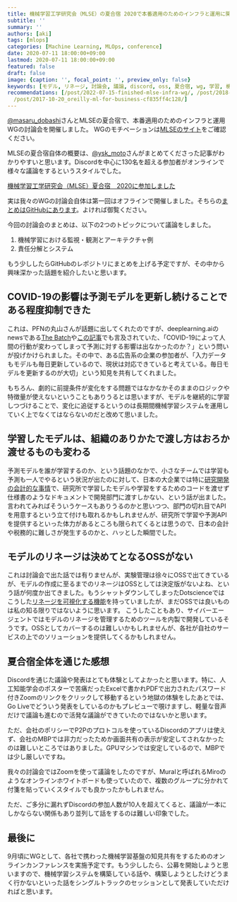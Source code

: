 ```yaml
---
title: 機械学習工学研究会（MLSE）の夏合宿 2020で本番適用のためのインフラと運用に関する討論会を開催しました
subtitle: ''
summary: ''
authors: [aki]
tags: [mlops]
categories: [Machine Learning, MLOps, conference]
date: 2020-07-11 18:00:00+09:00
lastmod: 2020-07-11 18:00:00+09:00
featured: false
draft: false
image: {caption: '', focal_point: '', preview_only: false}
keywords: [モデル, リネージ, 討論会, 議論, discord, oss, 夏合宿, wg, 学習, 機械学習]
recommendations: [/post/2022-07-15-finished-mlse-infra-wg/, /post/2018-05-17_mlse-kickoff/,
  /post/2017-10-20_oreilly-ml-for-business-cf835ff4c128/]
---
```


[@masaru_dobashi](https://twitter.com/masaru_dobashi)さんとMLSEの夏合宿で、本番適用のためのインフラと運用WGの討論会を開催しました。
WGのモチベーションは[MLSEのサイト](https://sites.google.com/view/sig-mlse/wg#h.p_Of4vDn0AZIz-)をご確認ください。

MLSEの夏合宿自体の概要は、[@ysk_moto](https://twitter.com/ysk_moto)さんがまとめてくださった記事がわかりやすいと思います。Discordを中心に130名を超える参加者がオンラインで様々な議論をするというスタイルでした。

[機械学習工学研究会（MLSE）夏合宿　2020に参加しました](https://note.com/ysk_moto/n/n8995227204e1)

実は我々のWGの討論会自体は第一回はオフラインで開催しました。そちらの[まとめはGitHubにあります](https://github.com/mlse-jssst/InfraOpWGProceedings/blob/master/20200210_DiscussionWorkflow/ProceedingOfDiscussionAboutWorkflow.md)。よければ御覧ください。


今回の討論会のまとめは、以下の2つのトピックについて議論をしました。

1. 機械学習における監視・観測とアーキテクチャ例
2. 責任分解とシステム

もう少ししたらGitHubのレポジトリにまとめを上げる予定ですが、その中から興味深かった話題を紹介したいと思います。

## COVID-19の影響は予測モデルを更新し続けることである程度抑制できた

これは、PFNの丸山さんが話題に出してくれたのですが、deeplearning.aiのnewsである[The Batch](https://blog.deeplearning.ai/blog/the-batch-covid-19-infects-ai-learning-from-small-data-generated-music-goes-mainstream-fighting-pandemic-disinformation)や[この記事](https://www.theregister.com/2020/06/23/covid19_pandemic_means_data_from/)でも言及されていた、「COVID-19によって人間の行動が変わってしまって予測に対する影響は出なかったのか？」という問いが投げかけられました。その中で、ある広告系の企業の参加者が、「入力データもモデルも毎日更新しているので、現状は対応できていると考えている。毎日モデルを更新するのが大切」という知見を共有してくれました。

もちろん、劇的に前提条件が変化をする問題ではなかなかそのままのロジックや特徴量が使えないということもありうるとは思いますが、モデルを継続的に学習しつづけることで、変化に追従するというのは長期間機械学習システムを運用していく上でなくてはならないのだと改めて思いました。


## 学習したモデルは、組織のありかたで渡し方はおろか渡せるものも変わる

予測モデルを誰が学習するのか、という話題のなかで、小さなチームでは学習も予測も一人でやるという状況が出たのに対して、日本の大企業では特に[研究開発の会計的な事情](http://hyodo-ao.net/difference)で、研究所で学習したモデルや学習をするためのコードを渡せず仕様書のようなドキュメントで開発部門に渡すしかない、という話が出ました。言われてみればそういうケースもありうるのかと思いつつ、部門の切れ目でAPIを用意するという立て付けも取れるかもしれませんが、研究所で学習や予測APIを提供するといった体力があるところも限られてくるとは思うので、日本の会計や税務的に難しさが発生するのかと、ハッとした瞬間でした。

## モデルのリネージは決めてとなるOSSがない

これは討論会で出た話では有りませんが、実験管理は徐々にOSSで出てきているが、モデルの作成に至るまでのリネージはOSSとしては決定版がないよね、という話が何度か出てきました。もうシャットダウンしてしまったDotscienceではこうした[リネージを可視化する機能](https://docs.dotscience.com/tutorials/provenance/)を持っていましたが、まだOSSでは良いものは私の知る限りではないように思います。
こうしたこともあり、サイバーエージェントではモデルのリネージを管理するためのツールを内製で開発しているそうです。OSSとしてカバーするのは難しいかもしれませんが、各社が自社のサービスの上でのソリューションを提供してくるかもしれません。

## 夏合宿全体を通じた感想

Discordを通じた議論や発表はとても体験としてよかったと思います。特に、人工知能学会のポスターで苦痛だったExcelで書かれPDFで出力されたパスワード付きZoomのリンクをクリックして移動するという地獄の体験をしたあとでは、Go Liveでどういう発表をしているのかもプレビューで覗けますし、軽量な音声だけで議論も進むので活発な議論ができていたのではないかと思います。

ただ、会社のポリシーでP2Pのプロトコルを使っているDiscordのアプリは使えず、会社のMBPでは非力だったためか画面共有の表示が安定してされなかったのは難しいところではありました。GPUマシンでは安定しているので、MBPでは少し厳しいですね。

我々の討論会ではZoomを使って議論をしたのですが、Muralと呼ばれるMiroのようなオンラインホワイトボードも使っていたので、複数のグループに分かれて付箋を貼っていくスタイルでも良かったかもしれません。

ただ、ご多分に漏れずDiscordの参加人数が10人を超えてくると、議論が一本にしかならない関係もあり並列して話をするのは難しい印象でした。

## 最後に

9月頃にWGとして、各社で携わった機械学習基盤の知見共有をするためのオンラインカンファレンスを実施予定です。もう少ししたら、公募を開始しようと思いますので、機械学習システムを構築している話や、構築しようとしたけどうまく行かないといった話をシングルトラックのセッションとして発表していただければと思います。
